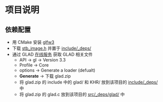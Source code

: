 # 项目说明

## 依赖配置

- 用 CMake 安装 [glfw3](https://github.com/glfw/glfw) 
- 下载 [stb_image.h](https://raw.githubusercontent.com/nothings/stb/master/stb_image.h) 并置于 [include/_deps/](include/_deps/) 
- 通过 GLAD [在线服务](http://glad.dav1d.de/) 获取 GLAD 相关文件
  - API -> gl -> Version 3.3
  - Profile -> Core
  - options -> Generate a loader (defualt)
  - **Generate** -> 下载 glad.zip
  - 将  glad.zip 的 include 中的 glad/ 和 KHR/ 放到该项目的 [include/_deps/](include/_deps/) 中
  - 将 glad.zip 的 glad.c 放到该项目的 [src/_deps/glad/](src/_deps/glad/) 中

